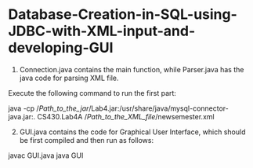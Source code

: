 # Database-Creation-in-SQL-using-JDBC-with-XML-input-and-developing-GUI

1) Connection.java contains the main function, while Parser.java has the java code for parsing XML file.

Execute the following command to run the first part:

java -cp /_Path_to_the_jar_/Lab4.jar:/usr/share/java/mysql-connector-java.jar:. CS430.Lab4A /_Path_to_the_XML_file_/newsemester.xml

2) GUI.java contains the code for Graphical User Interface, which should be first compiled and then run as follows:

javac GUI.java
java GUI
